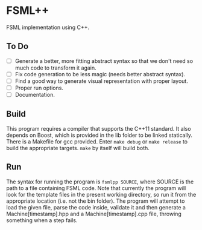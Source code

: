 FSML++
======
FSML implementation using C++.

To Do
-----
- [ ] Generate a better, more fitting abstract syntax so that we don't need so much code to transform it again.
- [ ] Fix code generation to be less magic (needs better abstract syntax).
- [ ] Find a good way to generate visual representation with proper layout.
- [ ] Proper run options.
- [ ] Documentation.

Build
-----
This program requires a compiler that supports the C++11 standard.
It also depends on Boost, which is provided in the lib folder to be linked statically.
There is a Makefile for gcc provided. Enter ``make debug`` or ``make release`` to build the appropriate targets. ``make`` by itself will build both.

Run
---
The syntax for running the program is ``fsmlpp SOURCE``, where SOURCE is the path to a file containing FSML code.
Note that currently the program will look for the template files in the present working directory, so run it from the appropriate location (i.e. not the bin folder).
The program will attempt to load the given file, parse the code inside, validate it and then generate a Machine[timestamp].hpp and a Machine[timestamp].cpp file, throwing something when a step fails.
